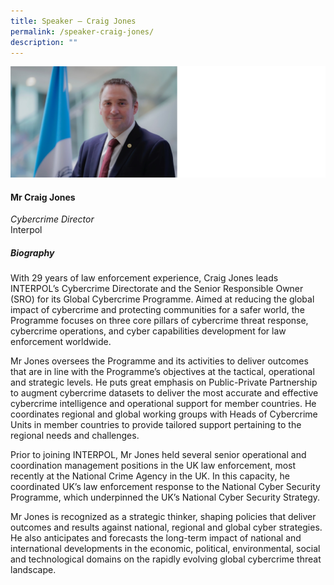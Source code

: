 ```yaml
---
title: Speaker – Craig Jones
permalink: /speaker-craig-jones/
description: ""
---
```

![](/images/Speakers/Craig%20JONES.jpg)

#### **Mr Craig Jones**

*Cybercrime Director*  
Interpol

##### **Biography**
With 29 years of law enforcement experience, Craig Jones leads INTERPOL’s Cybercrime Directorate and the Senior Responsible Owner (SRO) for its Global Cybercrime Programme. Aimed at reducing the global impact of cybercrime and protecting communities for a safer world, the Programme focuses on three core pillars of cybercrime threat response, cybercrime operations, and cyber capabilities development for law enforcement worldwide.

Mr Jones oversees the Programme and its activities to deliver outcomes that are in line with the Programme’s objectives at the tactical, operational and strategic levels. He puts great emphasis on Public-Private Partnership to augment cybercrime datasets to deliver the most accurate and effective cybercrime intelligence and operational support for member countries. He coordinates regional and global working groups with Heads of Cybercrime Units in member countries to provide tailored support pertaining to the regional needs and challenges.

Prior to joining INTERPOL, Mr Jones held several senior operational and coordination management positions in the UK law enforcement, most recently at the National Crime Agency in the UK. In this capacity, he coordinated UK’s law enforcement response to the National Cyber Security Programme, which underpinned the UK’s National Cyber Security Strategy.

Mr Jones is recognized as a strategic thinker, shaping policies that deliver outcomes and results against national, regional and global cyber strategies. He also anticipates and forecasts the long-term impact of national and international developments in the economic, political, environmental, social and technological domains on the rapidly evolving global cybercrime threat landscape.
